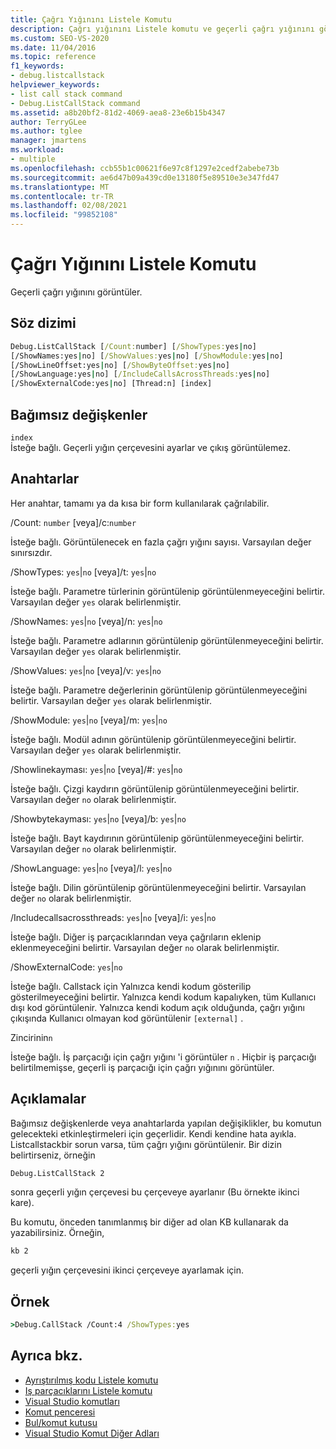```yaml
---
title: Çağrı Yığınını Listele Komutu
description: Çağrı yığınını Listele komutu ve geçerli çağrı yığınını görüntüleme hakkında bilgi edinin.
ms.custom: SEO-VS-2020
ms.date: 11/04/2016
ms.topic: reference
f1_keywords:
- debug.listcallstack
helpviewer_keywords:
- list call stack command
- Debug.ListCallStack command
ms.assetid: a8b20bf2-81d2-4069-aea8-23e6b15b4347
author: TerryGLee
ms.author: tglee
manager: jmartens
ms.workload:
- multiple
ms.openlocfilehash: ccb55b1c00621f6e97c8f1297e2cedf2abebe73b
ms.sourcegitcommit: ae6d47b09a439cd0e13180f5e89510e3e347fd47
ms.translationtype: MT
ms.contentlocale: tr-TR
ms.lasthandoff: 02/08/2021
ms.locfileid: "99852108"
---
```

# <a name="list-call-stack-command"></a>Çağrı Yığınını Listele Komutu
Geçerli çağrı yığınını görüntüler.

## <a name="syntax"></a>Söz dizimi

```cmd
Debug.ListCallStack [/Count:number] [/ShowTypes:yes|no]
[/ShowNames:yes|no] [/ShowValues:yes|no] [/ShowModule:yes|no]
[/ShowLineOffset:yes|no] [/ShowByteOffset:yes|no]
[/ShowLanguage:yes|no] [/IncludeCallsAcrossThreads:yes|no]
[/ShowExternalCode:yes|no] [Thread:n] [index]
```

## <a name="arguments"></a>Bağımsız değişkenler

`index`\
İsteğe bağlı. Geçerli yığın çerçevesini ayarlar ve çıkış görüntülemez.

## <a name="switches"></a>Anahtarlar
Her anahtar, tamamı ya da kısa bir form kullanılarak çağrılabilir.

/Count: `number` [veya]/c:`number`

İsteğe bağlı. Görüntülenecek en fazla çağrı yığını sayısı. Varsayılan değer sınırsızdır.

/ShowTypes: `yes`&#124;`no` [veya]/t: `yes`&#124;`no`

İsteğe bağlı. Parametre türlerinin görüntülenip görüntülenmeyeceğini belirtir. Varsayılan değer `yes` olarak belirlenmiştir.

/ShowNames: `yes`&#124;`no` [veya]/n: `yes`&#124;`no`

İsteğe bağlı. Parametre adlarının görüntülenip görüntülenmeyeceğini belirtir. Varsayılan değer `yes` olarak belirlenmiştir.

/ShowValues: `yes`&#124;`no` [veya]/v: `yes`&#124;`no`

İsteğe bağlı. Parametre değerlerinin görüntülenip görüntülenmeyeceğini belirtir. Varsayılan değer `yes` olarak belirlenmiştir.

/ShowModule: `yes`&#124;`no` [veya]/m: `yes`&#124;`no`

İsteğe bağlı. Modül adının görüntülenip görüntülenmeyeceğini belirtir. Varsayılan değer `yes` olarak belirlenmiştir.

/Showlinekayması: `yes`&#124;`no` [veya]/#: `yes`&#124;`no`

İsteğe bağlı. Çizgi kaydırın görüntülenip görüntülenmeyeceğini belirtir. Varsayılan değer `no` olarak belirlenmiştir.

/Showbytekayması: `yes`&#124;`no` [veya]/b: `yes`&#124;`no`

İsteğe bağlı. Bayt kaydırının görüntülenip görüntülenmeyeceğini belirtir. Varsayılan değer `no` olarak belirlenmiştir.

/ShowLanguage: `yes`&#124;`no` [veya]/l: `yes`&#124;`no`

İsteğe bağlı. Dilin görüntülenip görüntülenmeyeceğini belirtir. Varsayılan değer `no` olarak belirlenmiştir.

/Includecallsacrossthreads: `yes`&#124;`no` [veya]/i: `yes`&#124;`no`

İsteğe bağlı. Diğer iş parçacıklarından veya çağrıların eklenip eklenmeyeceğini belirtir. Varsayılan değer `no` olarak belirlenmiştir.

/ShowExternalCode: `yes`&#124;`no`

İsteğe bağlı. Callstack için Yalnızca kendi kodum gösterilip gösterilmeyeceğini belirtir. Yalnızca kendi kodum kapalıyken, tüm Kullanıcı dışı kod görüntülenir. Yalnızca kendi kodum açık olduğunda, çağrı yığını çıkışında Kullanıcı olmayan kod görüntülenir `[external]` .

Zincirinin`n`

İsteğe bağlı. İş parçacığı için çağrı yığını 'i görüntüler `n` . Hiçbir iş parçacığı belirtilmemişse, geçerli iş parçacığı için çağrı yığınını görüntüler.

## <a name="remarks"></a>Açıklamalar
Bağımsız değişkenlerde veya anahtarlarda yapılan değişiklikler, bu komutun gelecekteki etkinleştirmeleri için geçerlidir. Kendi kendine hata ayıkla. Listcallstackbir sorun varsa, tüm çağrı yığını görüntülenir. Bir dizin belirtirseniz, örneğin

```cmd
Debug.ListCallStack 2
```

sonra geçerli yığın çerçevesi bu çerçeveye ayarlanır (Bu örnekte ikinci kare).

Bu komutu, önceden tanımlanmış bir diğer ad olan KB kullanarak da yazabilirsiniz. Örneğin,

```cmd
kb 2
```

geçerli yığın çerçevesini ikinci çerçeveye ayarlamak için.

## <a name="example"></a>Örnek

```cmd
>Debug.CallStack /Count:4 /ShowTypes:yes
```

## <a name="see-also"></a>Ayrıca bkz.

- [Ayrıştırılmış kodu Listele komutu](../../ide/reference/list-disassembly-command.md)
- [Iş parçacıklarını Listele komutu](../../ide/reference/list-threads-command.md)
- [Visual Studio komutları](../../ide/reference/visual-studio-commands.md)
- [Komut penceresi](../../ide/reference/command-window.md)
- [Bul/komut kutusu](../../ide/find-command-box.md)
- [Visual Studio Komut Diğer Adları](../../ide/reference/visual-studio-command-aliases.md)